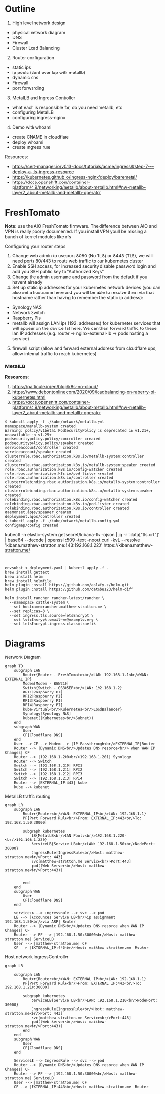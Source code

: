 
# Outline


1. High level network design
  * physical network diagram
  * DNS
  * Firewall
  * Cluster Load Balancing
2. Router configuration
  * static ips
  * ip pools (dont over lap with metallb)
  * dynamic dns
  * Firewall
  * port forwarding
3. MetalLB and Ingress Controller
  * what each is responsible for, do you need metallb, etc
  * configuring MetalLB
  * configuring ingress-nginx
4. Demo with whoami
  * create CNAME in cloudflare
  * deploy whoami
  * create ingress rule


Resources:
* https://cert-manager.io/v0.13-docs/tutorials/acme/ingress/#step-7---deploy-a-tls-ingress-resource
* https://kubernetes.github.io/ingress-nginx/deploy/baremetal/
* https://docs.openshift.com/container-platform/4.9/networking/metallb/about-metallb.html#nw-metallb-layer2_about-metallb-and-metallb-operator

# FreshTomato

**Note**: use the AIO FreshTomato firmware. The difference between AIO and VPN is really poorly documented. If you install VPN youll be missing a bunch of kernel modules like nfs

Configuring your router steps:
1. Change web admin to use port 8080 (No TLS) or 8443 (TLS), we will need ports 80/443 to route web traffic to our kubernetes cluster
2. Enable SSH access, for increased security disable password login and add you SSH public key to "Authorized Keys"
3. Change the admin username and password from the default if you havent already
4. Set up static ip addresses for your kubernetes network devices (you can also set a hostname here and you will be able to resolve them via that hostname rather than having to remember the static ip address):
  * Synology NAS
  * Network Switch
  * Raspberry Pis
  * metallb will assign LAN ips (192. addresses) for kubernetes services that will appear on the device list here. We can then forward traffic to these lan IP addresses (e.g. router -> nginx-external-lb -> pods hosting a service)
5. firewall script (allow and forward external address from cloudflare ups, allow internal traffic to reach kubernetes)

### MetalLB

**Resources**:
1. https://particule.io/en/blog/k8s-no-cloud/
2. https://www.debontonline.com/2020/09/loadbalancing-on-raberry-pi-kubernetes.html
3. https://docs.openshift.com/container-platform/4.9/networking/metallb/about-metallb.html#nw-metallb-layer2_about-metallb-and-metallb-operator
```
$ kubectl apply -f ./kube/network/metallb.yml
namespace/metallb-system created
Warning: policy/v1beta1 PodSecurityPolicy is deprecated in v1.21+, unavailable in v1.25+
podsecuritypolicy.policy/controller created
podsecuritypolicy.policy/speaker created
serviceaccount/controller created
serviceaccount/speaker created
clusterrole.rbac.authorization.k8s.io/metallb-system:controller created
clusterrole.rbac.authorization.k8s.io/metallb-system:speaker created
role.rbac.authorization.k8s.io/config-watcher created
role.rbac.authorization.k8s.io/pod-lister created
role.rbac.authorization.k8s.io/controller created
clusterrolebinding.rbac.authorization.k8s.io/metallb-system:controller created
clusterrolebinding.rbac.authorization.k8s.io/metallb-system:speaker created
rolebinding.rbac.authorization.k8s.io/config-watcher created
rolebinding.rbac.authorization.k8s.io/pod-lister created
rolebinding.rbac.authorization.k8s.io/controller created
daemonset.apps/speaker created
deployment.apps/controller created
$ kubectl apply -f ./kube/network/metallb-config.yml
configmap/config created
```

kubectl -n elastic-system get secret/kibana-tls -ojson | jq -r '.data["tls.crt"]' | base64 --decode | openssl x509 -text -noout
curl -kvL --resolve 'kibana.matthew-stratton.me:443:192.168.1.220' https://kibana.matthew-stratton.me/

```


envsubst < deployment.yaml | kubectl apply -f -
brew install gettext
brew install helm
brew install helmfile
helm plugin install https://github.com/aslafy-z/helm-git
helm plugin install https://github.com/databus23/helm-diff

helm install rancher rancher-latest/rancher \
  --namespace cattle-system \
  --set hostname=rancher.matthew-stratton.me \
  --set replicas=3 \
  --set ingress.tls.source=letsEncrypt \
  --set letsEncrypt.email=me@example.org \
  --set letsEncrypt.ingress.class=traefik
```

# Diagrams

Network Diagram
```mermaid
graph TD
    subgraph LAN
        Router{Router - FreshTomato<br/>LAN: 192.168.1.1<br/>WAN: EXTERNAL_IP}
        Modem[Modem - BGW210]
        Switch{Switch - GS305EP<br/>LAN: 192.168.1.2}
        RPI1[Raspberry PI]
        RPI2[Raspberry PI]
        RPI3[Raspberry PI]
        RPI4[Raspberry PI]
        kube{Virtual<br/>Kubernetes<br/>LoadBalancer}
        Synology[Synology NAS]
        kubenet((Kubernetes<br/>Subnet))
    end
    subgraph WAN
        User
        CF{Cloudflare DNS}
    end
    User --> CF --> Modem --> |IP Passthrough<br/>EXTERNAL_IP|Router
    Router --> |Dynamic DNS<br/>Updates DNS resorce<br/> when WAN IP Changes| CF
    Router --> |192.168.1.200<br/>192.168.1.201| Synology
    Router --> Switch
    Switch --> |192.168.1.210| RPI1
    Switch --> |192.168.1.211| RPI2
    Switch --> |192.168.1.212| RPI3
    Switch --> |192.168.1.213| RPI4
    Router --> |EXTERNAL_IP:443| kube
    kube --> kubenet
```


MetalLB traffic routing
```mermaid
graph LR
    subgraph LAN
        Router{Router<br/>WAN: EXTERNAL_IP<br/>LAN: 192.168.1.1}
        PF[Port Forward Rule<br/>From: EXTERNAL_IP:443<br/>To: 192.168.1.50:30000]

        subgraph kubernetes
            LB{MetalLB<br/>LAN Pool:<br/>192.168.1.220-<br/>192.168.1.229}
            ServiceLB{Service LB<br/>LAN: 192.168.1.50<br/>NodePort: 30000}
            IngressRule[IngressRule<br/>Host: matthew-stratton.me<br/>Port: 443]
            svc[matthew-stratton.me Service<br/>Port:443]
            pod((Web Server<br/>Host: matthew-stratton.me<br/>Port:443))


        end
    end
    subgraph WAN
        User
        CF{Cloudflare DNS}
    end

    ServiceLB --> IngressRule --> svc --> pod
    LB --> |Accounces Service LB<br/>ip assignment 192.168.1.50<br/>via ARP| Router
    Router --> |Dynamic DNS<br/>Updates DNS resorce when WAN IP Changes| CF
    Router --> PF --> |192.168.1.50:30000<br/>Host: matthew-stratton.me| ServiceLB
    User --> |matthew-stratton.me| CF
    CF --> |EXTERNAL_IP:443<br/>Host: matthew-stratton.me| Router
```


Host network IngressController
```mermaid
graph LR

    subgraph LAN
        Router{Router<br/>WAN: EXTERNAL_IP<br/>LAN: 192.168.1.1}
        PF[Port Forward Rule<br/>From: EXTERNAL_IP:443<br/>To: 192.168.1.210:30000]

        subgraph kubernetes
            ServiceLB{Service LB<br/>LAN: 192.168.1.210<br/>NodePort: 30000}
            IngressRule[IngressRule<br/>Host: matthew-stratton.me<br/>Port: 443]
            svc[matthew-stratton.me Service<br/>Port:443]
            pod((Web Server<br/>Host: matthew-stratton.me<br/>Port:443))
        end
    end
    subgraph WAN
        User
        CF{Cloudflare DNS}
    end

    ServiceLB --> IngressRule --> svc --> pod
    Router --> |Dynamic DNS<br/>Updates DNS resorce when WAN IP Changes| CF
    Router --> PF --> |192.168.1.50:30000<br/>Host: matthew-stratton.me| ServiceLB
    User --> |matthew-stratton.me| CF
    CF --> |EXTERNAL_IP:443<br/>Host: matthew-stratton.me| Router
```
